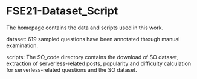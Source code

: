 # FSE21-Dataset_Script

The homepage contains the data and scripts used in this work.

dataset: 619 sampled questions have been annotated through manual examination.

scripts: The SO_code directory contains the download of SO dataset, extraction of serverless-related posts, popularity and difficulty calculation for serverless-related questions and the SO dataset.
